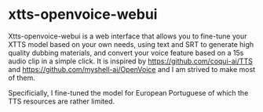 # xtts-openvoice-webui
Xtts-openvoice-webui is a web interface that allows you to fine-tune your XTTS model based on your own needs, using text and SRT to generate high quality dubbing materials, and convert your voice feature based on a 15s audio clip in a simple click.  It is inspired by https://github.com/coqui-ai/TTS and https://github.com/myshell-ai/OpenVoice and I am strived to make most of them.

Specificially, I fine-tuned the model for European Portuguese of which the TTS resources are rather limited.
